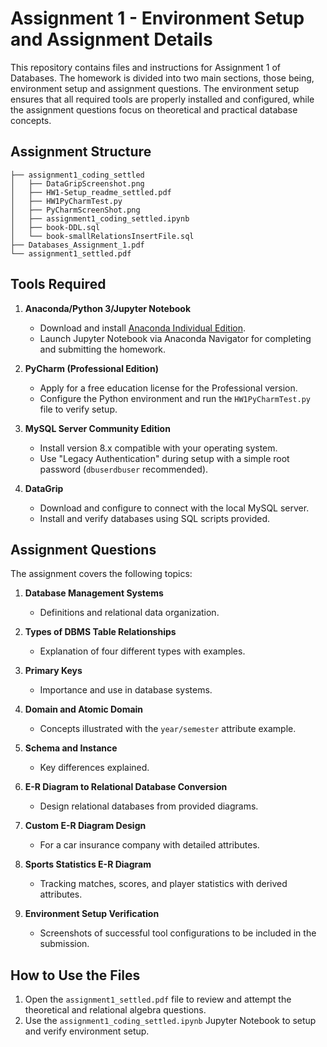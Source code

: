 # Assignment 1 - Environment Setup and Assignment Details

This repository contains files and instructions for Assignment 1 of Databases. The homework is divided into two main sections, those being, environment setup and assignment questions. The environment setup ensures that all required tools are properly installed and configured, while the assignment questions focus on theoretical and practical database concepts.

## Assignment Structure

```plaintext
├── assignment1_coding_settled
│   ├── DataGripScreenshot.png
│   ├── HW1-Setup_readme_settled.pdf
│   ├── HW1PyCharmTest.py
│   ├── PyCharmScreenShot.png
│   ├── assignment1_coding_settled.ipynb
│   ├── book-DDL.sql
│   └── book-smallRelationsInsertFile.sql
├── Databases_Assignment_1.pdf
└── assignment1_settled.pdf
```

## Tools Required

1. **Anaconda/Python 3/Jupyter Notebook**
   - Download and install [Anaconda Individual Edition](https://www.anaconda.com/products/individual).
   - Launch Jupyter Notebook via Anaconda Navigator for completing and submitting the homework.

2. **PyCharm (Professional Edition)**
   - Apply for a free education license for the Professional version.
   - Configure the Python environment and run the `HW1PyCharmTest.py` file to verify setup.

3. **MySQL Server Community Edition**
   - Install version 8.x compatible with your operating system.
   - Use "Legacy Authentication" during setup with a simple root password (`dbuserdbuser` recommended).

4. **DataGrip**
   - Download and configure to connect with the local MySQL server.
   - Install and verify databases using SQL scripts provided.

## Assignment Questions

The assignment covers the following topics:

1. **Database Management Systems**
   - Definitions and relational data organization.

2. **Types of DBMS Table Relationships**
   - Explanation of four different types with examples.

3. **Primary Keys**
   - Importance and use in database systems.

4. **Domain and Atomic Domain**
   - Concepts illustrated with the `year/semester` attribute example.

5. **Schema and Instance**
   - Key differences explained.

6. **E-R Diagram to Relational Database Conversion**
   - Design relational databases from provided diagrams.

7. **Custom E-R Diagram Design**
   - For a car insurance company with detailed attributes.

8. **Sports Statistics E-R Diagram**
   - Tracking matches, scores, and player statistics with derived attributes.

9. **Environment Setup Verification**
   - Screenshots of successful tool configurations to be included in the submission.

## How to Use the Files

1. Open the `assignment1_settled.pdf` file to review and attempt the theoretical and relational algebra questions.
2. Use the `assignment1_coding_settled.ipynb` Jupyter Notebook to setup and verify environment setup.
